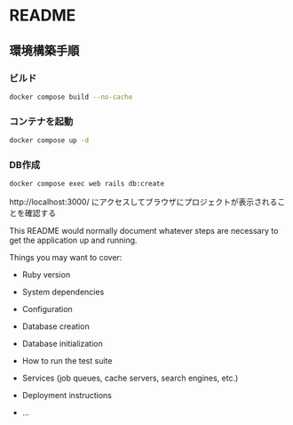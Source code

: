 # README

## 環境構築手順

### ビルド
```bash
docker compose build --no-cache
```

### コンテナを起動
```bash
docker compose up -d
```

### DB作成
```bash
docker compose exec web rails db:create
```

http://localhost:3000/ にアクセスしてブラウザにプロジェクトが表示されることを確認する

This README would normally document whatever steps are necessary to get the
application up and running.

Things you may want to cover:

* Ruby version

* System dependencies

* Configuration

* Database creation

* Database initialization

* How to run the test suite

* Services (job queues, cache servers, search engines, etc.)

* Deployment instructions

* ...
